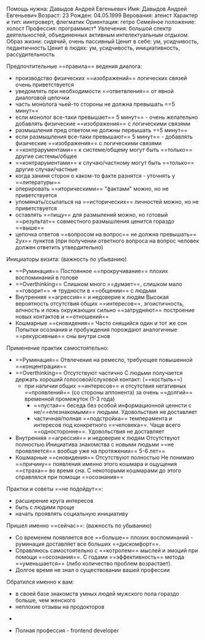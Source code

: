 
Помощь нужна: Давыдов Андрей Евгеньевич
Имя: Давыдов Андрей Евгеньевич
Возраст: 23
Рожден:  04.05.1999
Верования: атеист
Характер и тип: иинтроверт, флегматик
Ориентация: гетро
Семейное положение: холост
Профессия: программист*
Увлечения: большой спектр деятельностей, объединенных активным интелектуальным отдыхом.
Образ жизни: сидячий, очень пассивный
Ценит в себе: ум, усидчивость, педантичность
Ценит в людях: ум, усидчивость, инициативность, рассудительность

Предпочтительные ==правила== ведения диалога:
- производство физических ==изображений== логических связей очень приветствуется
- уведомлять при необходимости ==ответвления== от явной диалоговой цепочки
- часть монолога чьей-то стороны не должна превышать ==5 минут==
- если монолог все-таки превышает== 5 минут== - очень желательно добавлять физические ==изображения== с логическими связями
- размышления пред ответом не должны первышать ==5 минут==
- если размышления все-таки превышают== 5 минут== - добавлять физические ==изображения== с логическими связями
- ==контрарументами== к системе/общему могут быть ==только== другие системы/общее
- ==контрарументами== к случаю/частному могут быть ==только== другие случаи/частные
- когда заниня сторон о каком-то факте разнятся - уточнять у ==литературы==
- оперировать ==иторическими== "фактами" можно, но не приветствуется
- упомянать/ссылаться на ==исторических== личностей можно, но не приветствуется
- оставлять ==пищу== для размылений можно, но готовый ==результат== совместного размышления ценится гораздо ==выше==
- цепочка ответов ==вопросом на вопрос== не должна превышать== 2ух== пунктов (при получении ответного вопроса на вопрос человек должен ответить утвердительно)

Инициаторы визита: (важность по убыванию)
- ==Руминация==
  Постоянное ==прокручивание== плохих воспоминаний в голове
- ==Overthinking==
  Слишком много ==думает==, слишком мало ==говорит== => трудности в ==общении== с людьми
- Внутренняя ==агрессия== и недоверие к людям
  Высокая вероятность отсутствия общих ==интересов==, эгоистичность, алчность и ложь окружающих сильно ==затрудняют== построение новых контактов и ==отношений==
- Кошмарные ==сновидения==
  Часто снящийся один и тот же сон
  Попытки осознания и пробуждения порождают аналогичные ==рекурсивные== сны внутри снов

Применение практик самостоятельно:
- ==Руминация==
  Отвлечение на ремесло, требующее повышенной ==концентрации==
- ==Overthinking==
  Отсутствуют частично
  С людьми получается держать хороший голосовой/слуховой контакт: (==костыль==)
	-  при наличии общих ==интересов== и отсутствия негативных ==проявлений== (со стороны аппонента) за очень ==долгий== временной промежуток (1-3 года)
        - ==пустая== беседа без особой информационной ценнсти с не/==елезнакомыми== людьми. Удовольствия не доставляет
        - частичная/полная ==подстройка== темперамента и интересов под конкретного ==человека==. Чаще всего ==односторонне==. Удовольствия не доставляет
- Внутренняя ==агрессия== и недоверие к людям
  Отсутствуют полностью
  Инициатива знакомства с новыми людьми ==не проявляется== вообще уже на протяжении== 5-6 лет==
- Кошмарные ==сновидения==
  Отсутствуют полностью
  Не понимаю ==причину== появления именно этого кошмара и ощущения ==страха== во время сна. С некоторыми кошмарами до этого справлялся при помощи ==осознания==

Практки и советы ==не подойдут==:
- расширение круга интересов
- быть с людими проще
- начать проявлять социальную инициативу

Пришел именно ==сейчас==: (важность по убыванию)
- Со временем появляется все ==больше== плохих воспоминаний - руминация доставляет все больших ==дискомфорт==.
- Справляюсь самостоятельно с ==котролем== мыслей и эмоций при помощи ==осознания==. С годами ==эффективность== метода ==уменьшается== (либо количество проблем возрастает).
- Долгое время не знал о существовании вашей профессии

Обратился именно к вам:
- в своей базе знакомств умных людей мужского пола гораздо больше, чем женского
- неплохие отзывы на продокторов

  
*
- Полная профессия - frontend developer
